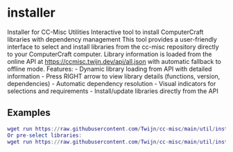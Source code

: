 # installer

Installer for CC-Misc Utilities Interactive tool to install ComputerCraft libraries with dependency management This tool provides a user-friendly interface to select and install libraries from the cc-misc repository directly to your ComputerCraft computer. Library information is loaded from the online API at https://ccmisc.twijn.dev/api/all.json with automatic fallback to offline mode. Features: - Dynamic library loading from API with detailed information - Press RIGHT arrow to view library details (functions, version, dependencies) - Automatic dependency resolution - Visual indicators for selections and requirements - Install/update libraries directly from the API

## Examples

```lua
wget run https://raw.githubusercontent.com/Twijn/cc-misc/main/util/installer.lua
Or pre-select libraries:
wget run https://raw.githubusercontent.com/Twijn/cc-misc/main/util/installer.lua cmd s
```


